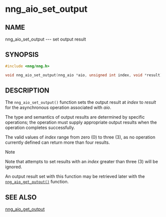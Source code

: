 # nng_aio_set_output

## NAME

nng_aio_set_output --- set output result

## SYNOPSIS

```c
#include <nng/nng.h>

void nng_aio_set_output(nng_aio *aio, unsigned int index, void *result);
```

## DESCRIPTION

The `nng_aio_set_output()` function sets the output result at _index_
to _result_ for the asynchronous operation associated with _aio_.

The type and semantics of output results are determined by specific
operations; the operation must supply appropriate output results when
the operation completes successfully.

The valid values of _index_ range from zero (0) to three (3), as no operation
currently defined can return more than four results.

> [!NOTE]
> Note that attempts to set results with an _index_ greater than
> three (3) will be ignored.

An output result set with this function may be retrieved later with
the [`nng_aio_get_output()`](../aio/nng_aio_get_output.md) function.

## SEE ALSO

[nng_aio_get_output](../aio/nng_aio_get_output.md)

